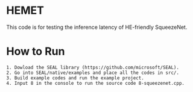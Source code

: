 # HEMET
This code is for testing the inference latency of HE-friendly SqueezeNet.

# How to Run

    1. Dowload the SEAL library (https://github.com/microsoft/SEAL). 
    2. Go into SEAL/native/examples and place all the codes in src/.
    3. Build example codes and run the example project. 
    4. Input 8 in the console to run the source code 8-squeezenet.cpp. 
